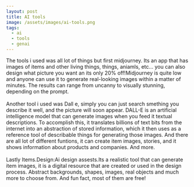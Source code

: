```yaml
---
layout: post
title: AI tools
image: /assets/images/ai-tools.png
tags:
  - ai
  - tools
  - genai
---
```


The tools i used was all lot of things but first midjourney. Its an app that has images of items and other living things, things, aniamls, etc...  you can also design what picture you want an its only 20% off!Midjourney is quite low and anyone can use it to generate real-looking images within a matter of minutes. The results can range from uncanny to visually stunning, depending on the prompt.<br/><br/>
Another tool i used was Dall e, simply you can just search smething you describe it well, and the picture will soon appear. DALL-E is an artificial intelligence model that can generate images when you feed it textual descriptions. To accomplish this, it translates billions of text bits from the internet into an abstraction of stored information, which it then uses as a reference tool of describable things for generating those images. And there are all lot of different funtions, it can create item images, stories, and it shows information about products and companies. And more.<br/><br/>
Lastly Items.Design:Ai design assests.Its a realistic tool that can generate item images, it is a  digital resource that are created or used in the design process. Abstract backgrounds, shapes, images, real objects and much more to choose from. And fun fact, most of them are free!